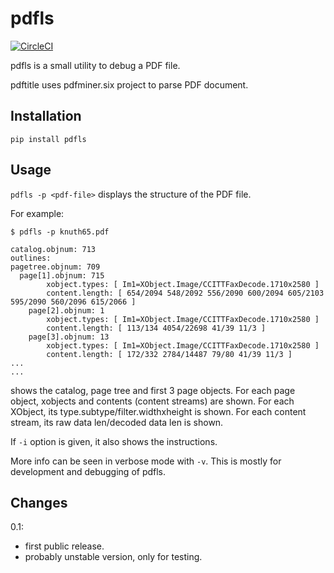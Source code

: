 # pdfls

[![CircleCI](https://circleci.com/gh/metebalci/pdfls/tree/main.svg?style=svg)](https://circleci.com/gh/metebalci/pdfls/tree/main)

pdfls is a small utility to debug a PDF file.

pdftitle uses pdfminer.six project to parse PDF document.

## Installation

```
pip install pdfls
```

## Usage

`pdfls -p <pdf-file>` displays the structure of the PDF file.

For example:

```
$ pdfls -p knuth65.pdf

catalog.objnum: 713
outlines:
pagetree.objnum: 709
  page[1].objnum: 715
		xobject.types: [ Im1=XObject.Image/CCITTFaxDecode.1710x2580 ]
		content.length: [ 654/2094 548/2092 556/2090 600/2094 605/2103 595/2090 560/2096 615/2066 ]
	page[2].objnum: 1
		xobject.types: [ Im1=XObject.Image/CCITTFaxDecode.1710x2580 ]
		content.length: [ 113/134 4054/22698 41/39 11/3 ]
	page[3].objnum: 13
		xobject.types: [ Im1=XObject.Image/CCITTFaxDecode.1710x2580 ]
		content.length: [ 172/332 2784/14487 79/80 41/39 11/3 ]
...
...
```

shows the catalog, page tree and first 3 page objects. For each page object, xobjects and contents (content streams) are shown. For each XObject, its type.subtype/filter.widthxheight is shown. For each content stream, its raw data len/decoded data len is shown.

If `-i` option is given, it also shows the instructions.

More info can be seen in verbose mode with `-v`. This is mostly for development and debugging of pdfls.

## Changes

0.1:
  - first public release.
  - probably unstable version, only for testing.
